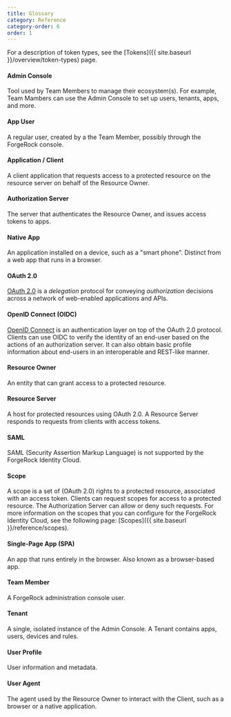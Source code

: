 ```yaml
---
title: Glossary
category: Reference
category-order: 6
order: 1
---
```


For a description of token types, see the [Tokens]({{ site.baseurl }}/overview/token-types) page.


#### Admin Console
Tool used by Team Members to manage their ecosystem(s). For example, Team Mambers
 can use the Admin Console to set up users, tenants, apps, and more.

#### App User
A regular user, created by a the Team Member, possibly through the ForgeRock
 console.

#### Application / Client
A client application that requests access to a protected resource on the resource server on behalf of the Resource Owner.

#### Authorization Server
The server that authenticates the Resource Owner, and issues access tokens to apps.

#### Native App
An application installed on a device, such as a "smart phone". Distinct from a web app that runs in a browser.

#### OAuth 2.0
[OAuth 2.0](https://tools.ietf.org/html/rfc6749) is a *delegation* protocol for conveying *authorization* decisions across a network of web-enabled applications and APIs.

#### OpenID Connect (OIDC)
[OpenID Connect](http://openid.net/specs/openid-connect-core-1_0.html) is an authentication layer on top of the OAuth 2.0 protocol.
Clients can use OIDC to verify the identity of an end-user based on the actions of an authorization server. It can also obtain basic
profile information about end-users in an interoperable and REST-like manner.

#### Resource Owner
An entity that can grant access to a protected resource.

#### Resource Server
A host for protected resources using OAuth 2.0. A Resource Server responds to requests
 from clients with access tokens.

#### SAML
SAML (Security Assertion Markup Language) is not supported by the ForgeRock Identity Cloud.

#### Scope
A scope is a set of (OAuth 2.0) rights to a protected resource, associated with an access token. Clients can request scopes for access to a protected resource. The Authorization Server can allow or deny such requests. For more information on the scopes that you can configure for the ForgeRock Identity Cloud, see the following page: [Scopes]({{ site.baseurl }}/reference/scopes).

#### Single-Page App (SPA)
An app that runs entirely in the browser. Also known as a browser-based app. 

#### Team Member
A ForgeRock administration console user.

#### Tenant
A single, isolated instance of the Admin Console. A Tenant contains apps,
 users, devices and rules.

#### User Profile
User information and metadata.

#### User Agent
The agent used by the Resource Owner to interact with the Client, such as a browser or a native application.
